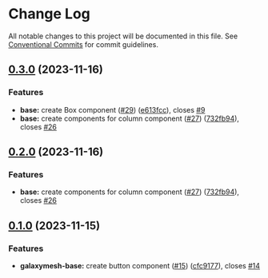 # Change Log

All notable changes to this project will be documented in this file.
See [Conventional Commits](https://conventionalcommits.org) for commit guidelines.

## [0.3.0](https://github.com/galaxymesh/galaxymesh/compare/@galaxymesh/base@0.1.0...@galaxymesh/base@0.3.0) (2023-11-16)


### Features

* **base:** create Box component ([#29](https://github.com/galaxymesh/galaxymesh/issues/29)) ([e613fcc](https://github.com/galaxymesh/galaxymesh/commit/e613fcc94aad718af0b5ca8278a8e74f8667f544)), closes [#9](https://github.com/galaxymesh/galaxymesh/issues/9)
* **base:** create components for column component ([#27](https://github.com/galaxymesh/galaxymesh/issues/27)) ([732fb94](https://github.com/galaxymesh/galaxymesh/commit/732fb94569184672ddd7ef1b0c43fc920b4402d5)), closes [#26](https://github.com/galaxymesh/galaxymesh/issues/26)



## [0.2.0](https://github.com/galaxymesh/galaxymesh/compare/@galaxymesh/base@0.1.0...@galaxymesh/base@0.2.0) (2023-11-16)


### Features

* **base:** create components for column component ([#27](https://github.com/galaxymesh/galaxymesh/issues/27)) ([732fb94](https://github.com/galaxymesh/galaxymesh/commit/732fb94569184672ddd7ef1b0c43fc920b4402d5)), closes [#26](https://github.com/galaxymesh/galaxymesh/issues/26)



## [0.1.0](https://github.com/galaxymesh/galaxymesh/compare/@galaxymesh/base@0.0.1...@galaxymesh/base@0.1.0) (2023-11-15)


### Features

* **galaxymesh-base:** create button component ([#15](https://github.com/galaxymesh/galaxymesh/issues/15)) ([cfc9177](https://github.com/galaxymesh/galaxymesh/commit/cfc9177f39fb020a872fdebad3798fe7a7b556f4)), closes [#14](https://github.com/galaxymesh/galaxymesh/issues/14)
